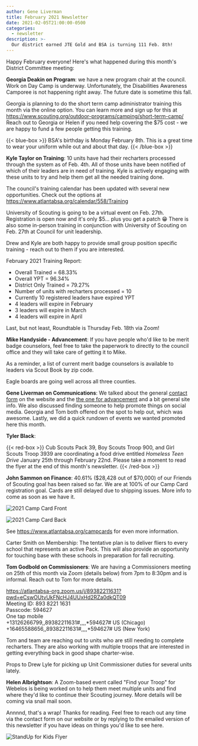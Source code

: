 ```yaml
---
author: Gene Liverman
title: February 2021 Newsletter
date: 2021-02-05T21:00:00-0500
categories:
  - newsletter
description: >-
  Our district earned JTE Gold and BSA is turning 111 Feb. 8th!
---
```


Happy February everyone! Here's what happened during this month's District Committee meeting:

**Georgia Deakin on Program**: we have a new program chair at the council. Work on Day Camp is underway. Unfortunately, the Disabilities Awareness Camporee is not happening right away. The future date is sometime this fall.

Georgia is planning to do the short term camp administrator training this month via the online option. You can learn more and sign up for this at https://www.scouting.org/outdoor-programs/camping/short-term-camp/ Reach out to Georgia or Helen if you need help covering the $75 cost - we are happy to fund a few people getting this training.

{{< blue-box >}}
BSA's birthday is Monday February 8th. This is a great time to wear your uniform while out and about that day.
{{< /blue-box >}}

**Kyle Taylor on Training**: 10 units have had their recharters processed through the system as of Feb. 4th. All of those units have been notified of which of their leaders are in need of training. Kyle is actively engaging with these units to try and help them get all the needed training done.

The council's training calendar has been updated with several new opportunities. Check out the options at https://www.atlantabsa.org/calendar/558/Training

University of Scouting is going to be a virtual event on Feb. 27th. Registration is open now and it's only $5... plus you get a patch 😁 There is also some in-person training in conjunction with University of Scouting on Feb. 27th at Council for unit leadership.

Drew and Kyle are both happy to provide small group position specific training - reach out to them if you are interested.

February 2021 Training Report:

* Overall Trained = 68.33%
* Overall YPT = 96.34%
* District Only Trained = 79.27%
* Number of units with recharters processed = 10
* Currently 10 registered leaders have expired YPT
* 4 leaders will expire in February
* 3 leaders will expire in March
* 4 leaders will expire in April

Last, but not least, Roundtable is Thursday Feb. 18th via Zoom!

**Mike Handyside - Advancement**: If you have people who'd like to be merit badge counselors, feel free to take the paperwork to directly to the council office and they will take care of getting it to Mike.

As a reminder, a list of current merit badge counselors is available to leaders via Scout Book by zip code.

Eagle boards are going well across all three counties.

**Gene Liverman on Communications**: We talked about the general [contact form](https://www.indianspringsbsa.org/contact/) on the website and the [the one for advancement](https://www.indianspringsbsa.org/committee/vc-program/advancement-recognition/) and a bit general site info. We also discussed finding someone to help promote things on social media. Georgia and Tom both offered on the spot to help out, which was awesome. Lastly, we did a quick rundown of events we wanted promoted here this month.

**Tyler Black**:

{{< red-box >}}
Cub Scouts Pack 39, Boy Scouts Troop 900, and Girl Scouts Troop 3939 are coordinating a food drive entitled *Homeless Teen Drive* January 25th through February 22nd. Please take a moment to read the flyer at the end of this month's newsletter.
{{< /red-box >}}

**John Sammon on Finance**: 40.61% ($28,428 out of $70,000) of our Friends of Scouting goal has been raised so far. We are at 100% of our Camp Card registration goal. Cards are still delayed due to shipping issues. More info to come as soon as we have it.

![2021 Camp Card Front](/uploads/2021-camp-card-front.jpg)

![2021 Camp Card Back](/uploads/2021-camp-card-back.jpg)

See https://www.atlantabsa.org/campcards for even more information.

Carter Smith on Membership: The tentative plan is to deliver fliers to every school that represents an active Pack. This will also provide an opportunity for touching base with these schools in preparation for fall recruiting.

**Tom Godbold on Commissioners**: We are having a Commissioners meeting on 25th of this month via Zoom (details below) from 7pm to 8:30pm and is informal. Reach out to Tom for more details.

https://atlantabsa-org.zoom.us/j/89382211631?pwd=eCswOUtvUkFNcHJ4UUxHd2RZa0dkQT09  
Meeting ID: 893 8221 1631  
Passcode: 594627  
One tap mobile  
+13126266799,,89382211631#,,,,*594627# US (Chicago)  
+16465588656,,89382211631#,,,,*594627# US (New York)

Tom and team are reaching out to units who are still needing to complete recharters. They are also working with multiple troops that are interested in getting everything back in good shape charter-wise.

Props to Drew Lyle for picking up Unit Commissioner duties for several units lately.

**Helen Albrightson**: A Zoom-based event called "Find your Troop" for Webelos is being worked on to help them meet multiple units and find where they'd like to continue their Scouting journey. More details will be coming via snail mail soon.

Annnnd, that's a wrap! Thanks for reading. Feel free to reach out any time via the contact form on our website or by replying to the emailed version of this newsletter if you have ideas on things you'd like to see here.

![StandUp for Kids Flyer](/uploads/2021-Feb-StandUp-for-Kids-Flyer.png)

